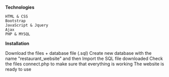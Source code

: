 **Technologies**

    HTML & CSS
    Bootstrap
    JavaScript & Jquery
    Ajax
    PHP & MYSQL

**Installation**

Download the files + database file (.sql)
Create new database with the name "restaurant_website" and then Import the SQL file downloaded
Check the files connect.php to make sure that everything is working
The website is ready to use
